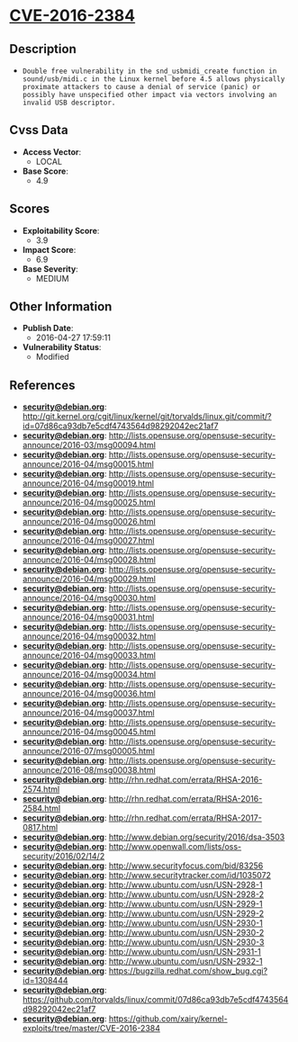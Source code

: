 
# [CVE-2016-2384](http://git.kernel.org/cgit/linux/kernel/git/torvalds/linux.git/commit/?id=07d86ca93db7e5cdf4743564d98292042ec21af7)

## Description

- `Double free vulnerability in the snd_usbmidi_create function in sound/usb/midi.c in the Linux kernel before 4.5 allows physically proximate attackers to cause a denial of service (panic) or possibly have unspecified other impact via vectors involving an invalid USB descriptor.`

## Cvss Data

- **Access Vector**:
  - LOCAL
- **Base Score**:
  - 4.9

## Scores

- **Exploitability Score**:
  - 3.9
- **Impact Score**:
  - 6.9
- **Base Severity**:
  - MEDIUM

## Other Information

- **Publish Date**:
  - 2016-04-27 17:59:11
- **Vulnerability Status**:
  - Modified

## References

- **security@debian.org**: http://git.kernel.org/cgit/linux/kernel/git/torvalds/linux.git/commit/?id=07d86ca93db7e5cdf4743564d98292042ec21af7
- **security@debian.org**: http://lists.opensuse.org/opensuse-security-announce/2016-03/msg00094.html
- **security@debian.org**: http://lists.opensuse.org/opensuse-security-announce/2016-04/msg00015.html
- **security@debian.org**: http://lists.opensuse.org/opensuse-security-announce/2016-04/msg00019.html
- **security@debian.org**: http://lists.opensuse.org/opensuse-security-announce/2016-04/msg00025.html
- **security@debian.org**: http://lists.opensuse.org/opensuse-security-announce/2016-04/msg00026.html
- **security@debian.org**: http://lists.opensuse.org/opensuse-security-announce/2016-04/msg00027.html
- **security@debian.org**: http://lists.opensuse.org/opensuse-security-announce/2016-04/msg00028.html
- **security@debian.org**: http://lists.opensuse.org/opensuse-security-announce/2016-04/msg00029.html
- **security@debian.org**: http://lists.opensuse.org/opensuse-security-announce/2016-04/msg00030.html
- **security@debian.org**: http://lists.opensuse.org/opensuse-security-announce/2016-04/msg00031.html
- **security@debian.org**: http://lists.opensuse.org/opensuse-security-announce/2016-04/msg00032.html
- **security@debian.org**: http://lists.opensuse.org/opensuse-security-announce/2016-04/msg00033.html
- **security@debian.org**: http://lists.opensuse.org/opensuse-security-announce/2016-04/msg00034.html
- **security@debian.org**: http://lists.opensuse.org/opensuse-security-announce/2016-04/msg00036.html
- **security@debian.org**: http://lists.opensuse.org/opensuse-security-announce/2016-04/msg00037.html
- **security@debian.org**: http://lists.opensuse.org/opensuse-security-announce/2016-04/msg00045.html
- **security@debian.org**: http://lists.opensuse.org/opensuse-security-announce/2016-07/msg00005.html
- **security@debian.org**: http://lists.opensuse.org/opensuse-security-announce/2016-08/msg00038.html
- **security@debian.org**: http://rhn.redhat.com/errata/RHSA-2016-2574.html
- **security@debian.org**: http://rhn.redhat.com/errata/RHSA-2016-2584.html
- **security@debian.org**: http://rhn.redhat.com/errata/RHSA-2017-0817.html
- **security@debian.org**: http://www.debian.org/security/2016/dsa-3503
- **security@debian.org**: http://www.openwall.com/lists/oss-security/2016/02/14/2
- **security@debian.org**: http://www.securityfocus.com/bid/83256
- **security@debian.org**: http://www.securitytracker.com/id/1035072
- **security@debian.org**: http://www.ubuntu.com/usn/USN-2928-1
- **security@debian.org**: http://www.ubuntu.com/usn/USN-2928-2
- **security@debian.org**: http://www.ubuntu.com/usn/USN-2929-1
- **security@debian.org**: http://www.ubuntu.com/usn/USN-2929-2
- **security@debian.org**: http://www.ubuntu.com/usn/USN-2930-1
- **security@debian.org**: http://www.ubuntu.com/usn/USN-2930-2
- **security@debian.org**: http://www.ubuntu.com/usn/USN-2930-3
- **security@debian.org**: http://www.ubuntu.com/usn/USN-2931-1
- **security@debian.org**: http://www.ubuntu.com/usn/USN-2932-1
- **security@debian.org**: https://bugzilla.redhat.com/show_bug.cgi?id=1308444
- **security@debian.org**: https://github.com/torvalds/linux/commit/07d86ca93db7e5cdf4743564d98292042ec21af7
- **security@debian.org**: https://github.com/xairy/kernel-exploits/tree/master/CVE-2016-2384
